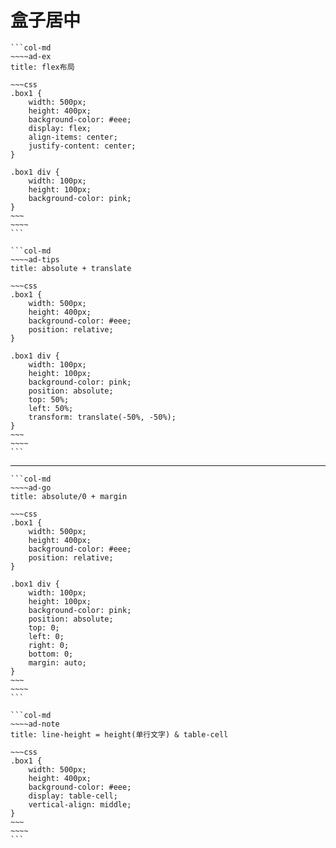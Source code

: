 # 盒子居中

````col
```col-md
~~~~ad-ex
title: flex布局

~~~css
.box1 {  
	width: 500px;  
	height: 400px;  
	background-color: #eee;  
	display: flex;  
	align-items: center;  
	justify-content: center;  
}  
  
.box1 div {  
	width: 100px;  
	height: 100px;  
	background-color: pink;  
}
~~~
~~~~
```

```col-md
~~~~ad-tips
title: absolute + translate

~~~css
.box1 {  
	width: 500px;  
	height: 400px;  
	background-color: #eee;  
	position: relative;  
}  
  
.box1 div {  
	width: 100px;  
	height: 100px;  
	background-color: pink;  
	position: absolute;  
	top: 50%;  
	left: 50%;  
	transform: translate(-50%, -50%);  
}
~~~
~~~~
```

````
---
````col
```col-md
~~~~ad-go
title: absolute/0 + margin

~~~css
.box1 {  
	width: 500px;  
	height: 400px;  
	background-color: #eee;  
	position: relative;  
}  
  
.box1 div {  
	width: 100px;  
	height: 100px;  
	background-color: pink;  
	position: absolute;  
	top: 0;  
	left: 0;  
	right: 0;  
	bottom: 0;  
	margin: auto;  
}
~~~
~~~~
```

```col-md
~~~~ad-note
title: line-height = height(单行文字) & table-cell

~~~css
.box1 {  
	width: 500px;  
	height: 400px;  
	background-color: #eee;  
	display: table-cell;  
	vertical-align: middle;  
}
~~~
~~~~
```
````
